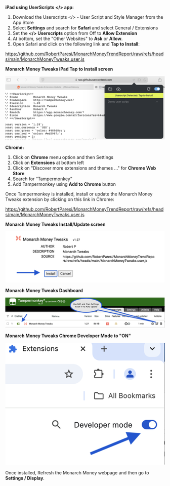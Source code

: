 **iPad using UserScripts </> app:**

1. Download the Userscripts </> - User Script and Style Manager from the App Store
2. Select **Settings** and search for **Safari** and select General / Extensions
3. Set the **</> Userscripts** option from Off to **Allow Extension**
4. At bottom, set the "Other Websites" to **Ask** or **Allow**.
5. Open Safari and click on the following link and **Tap to Install**:

https://github.com/RobertParesi/MonarchMoneyTrendReport/raw/refs/heads/main/MonarchMoneyTweaks.user.js

**Monarch Money Tweaks iPad Tap to Install screen**

![Settings](/images/MM_iPad1.png)



**Chrome:**

1. Click on **Chrome** menu option and then Settings
2. Click on **Extensions** at bottom left
3. Click on "Discover more extensions and themes …" for **Chrome Web Store**
4. Search for “Tampermonkey”
5. Add Tampermonkey using **Add to Chrome** button
   
Once Tampermonkey is installed, install or update the Monarch Money Tweaks extension by clicking on this link in Chrome:

https://github.com/RobertParesi/MonarchMoneyTrendReport/raw/refs/heads/main/MonarchMoneyTweaks.user.js



**Monarch Money Tweaks Install/Update screen**

![Settings](/images/MM_Chrome3.png)

**Monarch Money Tweaks Dashboard**

![Settings](/images/MM_Chrome1.png)

**Monarch Money Tweaks Chrome Developer Mode to "ON"**

![Settings](/images/MM_Chrome2.png)


Once installed, Refresh the Monarch Money webpage and then go to **Settings / Display**.

